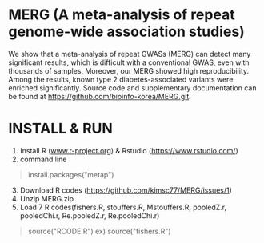 # MERG (A meta-analysis of repeat genome-wide association studies)
We show that a meta-analysis of repeat GWASs (MERG) can detect many significant results, which is difficult with a conventional GWAS, even with thousands of samples. Moreover, our MERG showed high reproducibility. Among the results, known type 2 diabetes-associated variants were enriched significantly. Source code and supplementary documentation can be found at https://github.com/bioinfo-korea/MERG.git.

# INSTALL & RUN

1. Install R (www.r-project.org) & Rstudio (https://www.rstudio.com/)
2. command line
> install.packages("metap")
3. Download R codes (https://github.com/kimsc77/MERG/issues/1)
4. Unzip MERG.zip
5. Load 7 R codes(fishers.R, stouffers.R, Mstouffers.R, pooledZ.r, pooledChi.r, Re.pooledZ.r, Re.pooledChi.r)
> source("RCODE.R") ex) source("fishers.R")


